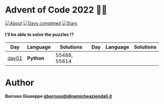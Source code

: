 # Advent of Code 2022 🎅🏻

[![About](https://img.shields.io/badge/Advent%20of%20Code%20🎄-2023-brightgreen)](https://adventofcode.com/2023/about)
[![Days completed](https://img.shields.io/badge/day%20📅-01-blue)](https://adventofcode.com/2023)
[![Stars](https://img.shields.io/badge/stars%20⭐-02-yellow)](https://adventofcode.com/2023/stats)

#### I'll be able to solve the puzzles !?

| Day             | Language   | Solutions    | Day | Language | Solutions |
|-----------------|------------|--------------|-----|----------|-----------|
| [day01](day01/) | **Python** | 55488, 55614 |     |          |           |

Author
=======

**Borruso Giuseppe <gborruso@dinamicheaziendali.it>**
